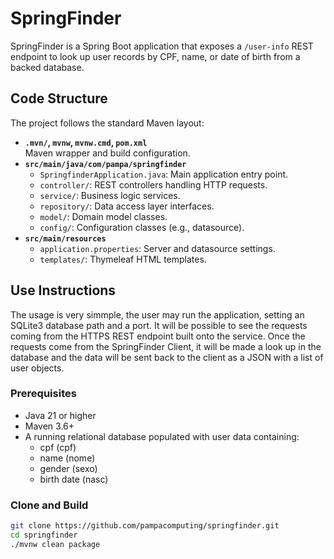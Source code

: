 # SpringFinder

SpringFinder is a Spring Boot application that exposes a `/user-info` REST endpoint to look up user records by CPF, name, or date of birth from a backed database.

## Code Structure

The project follows the standard Maven layout:
- **`.mvn/`, `mvnw`, `mvnw.cmd`, `pom.xml`**  
  Maven wrapper and build configuration.  
- **`src/main/java/com/pampa/springfinder`**  
  - `SpringfinderApplication.java`: Main application entry point.  
  - `controller/`: REST controllers handling HTTP requests.  
  - `service/`: Business logic services.  
  - `repository/`: Data access layer interfaces.  
  - `model/`: Domain model classes.  
  - `config/`: Configuration classes (e.g., datasource).  
- **`src/main/resources`**  
  - `application.properties`: Server and datasource settings.  
  - `templates/`: Thymeleaf HTML templates.  
## Use Instructions
The usage is very simmple, the user may run the application, setting an SQLite3 database path and a port.
It will be possible to see the requests coming from the HTTPS REST endpoint built onto the service.
Once the requests come from the SpringFinder Client, it will be made a look up in the database and the data will be sent back to the client as a JSON with a list of user objects.

### Prerequisites
- Java 21 or higher  
- Maven 3.6+  
- A running relational database populated with user data containing:
  - cpf (cpf)
  - name (nome)
  - gender (sexo)
  - birth date (nasc)

### Clone and Build
```bash
git clone https://github.com/pampacomputing/springfinder.git
cd springfinder
./mvnw clean package

